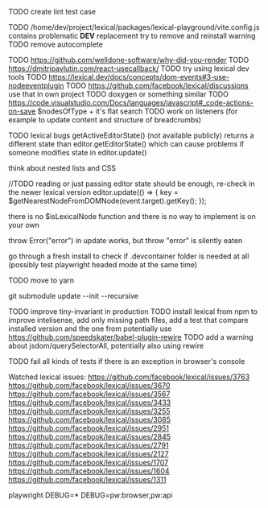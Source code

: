 TODO create lint test case

TODO /home/dev/project/lexical/packages/lexical-playground/vite.config.js contains problematic **DEV** replacement
try to remove and reinstall warning
TODO remove autocomplete

TODO https://github.com/welldone-software/why-did-you-render
TODO https://dmitripavlutin.com/react-usecallback/
TODO try using lexical dev tools
TODO https://lexical.dev/docs/concepts/dom-events#3-use-nodeeventplugin
TODO https://github.com/facebook/lexical/discussions
use that in own project
TODO doxygen or something similar
TODO https://code.visualstudio.com/Docs/languages/javascript#_code-actions-on-save
$nodesOfType + it's flat search
TODO work on listeners (for example to update content and structure of breadcrumbs)

TODO lexical bugs
getActiveEditorState() (not available publicly) returns a different state than editor.getEditorState() which can cause problems if someone modifies state in editor.update()

think about nested lists and CSS

//TODO reading or just passing editor state should be enough, re-check in the newer lexical version
editor.update(() => {
key = $getNearestNodeFromDOMNode(event.target).getKey();
});

there is no $isLexicalNode function and there is no way to implement is on your own

throw Error("error") in update works, but throw "error" is silently eaten

go through a fresh install to check if .devcontainer folder is needed at all (possibly test playwright headed mode at the same time)

TODO move to yarn

git submodule update --init --recursive

TODO improve tiny-invariant in production
TODO install lexical from npm to improve intelisense, add only missing path files, add a test that compare installed version and the one from
potentially use https://github.com/speedskater/babel-plugin-rewire
TODO add a warning about jsdom/querySelectorAll, potentially also using rewire

TODO fail all kinds of tests if there is an exception in browser's console

Watched lexical issues:
https://github.com/facebook/lexical/issues/3763
https://github.com/facebook/lexical/issues/3670
https://github.com/facebook/lexical/issues/3567
https://github.com/facebook/lexical/issues/3433
https://github.com/facebook/lexical/issues/3255
https://github.com/facebook/lexical/issues/3085
https://github.com/facebook/lexical/issues/2951
https://github.com/facebook/lexical/issues/2845
https://github.com/facebook/lexical/issues/2791
https://github.com/facebook/lexical/issues/2127
https://github.com/facebook/lexical/issues/1707
https://github.com/facebook/lexical/issues/1604
https://github.com/facebook/lexical/issues/1311

playwright
DEBUG=\*
DEBUG=pw:browser,pw:api
